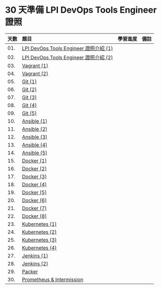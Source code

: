 # 30 天準備 LPI DevOps Tools Engineer 證照

天數 | 題目 | 學習進度 | 備註
| :- | :- | :- | :- |
| 01. | [LPI DevOps Tools Engineer 證照介紹 (1)](https://ithelp.ithome.com.tw/articles/10201563) | | 
| 02. | [LPI DevOps Tools Engineer 證照介紹 (2)](https://ithelp.ithome.com.tw/articles/10202192) | | 
| 03. | [Vagrant (1)](https://ithelp.ithome.com.tw/articles/10202559) | | 
| 04. | [Vagrant (2)](https://ithelp.ithome.com.tw/articles/10203007) | | 
| 05. | [Git (1)](https://ithelp.ithome.com.tw/articles/10203359) | | 
| 06. | [Git (2)](https://ithelp.ithome.com.tw/articles/10203662) | | 
| 07. | [Git (3)](https://ithelp.ithome.com.tw/articles/10204028) | | 
| 08. | [Git (4)](https://ithelp.ithome.com.tw/articles/10204319) | | 
| 09. | [Git (5)](https://ithelp.ithome.com.tw/articles/10204652) | | 
| 10. | [Ansible (1)](https://ithelp.ithome.com.tw/articles/10205072) | | 
| 11. | [Ansible (2)](https://ithelp.ithome.com.tw/articles/10205300) | | 
| 12. | [Ansible (3)](https://ithelp.ithome.com.tw/articles/10205652) | | 
| 13. | [Ansible (4)](https://ithelp.ithome.com.tw/articles/10205914) | | 
| 14. | [Ansible (5)](https://ithelp.ithome.com.tw/articles/10206160) | | 
| 15. | [Docker (1)](https://ithelp.ithome.com.tw/articles/10206556) | | 
| 16. | [Docker (2)](https://ithelp.ithome.com.tw/articles/10206849) | | 
| 17. | [Docker (3)](https://ithelp.ithome.com.tw/articles/10207270) | | 
| 18. | [Docker (4)](https://ithelp.ithome.com.tw/articles/10207535) | | 
| 19. | [Docker (5)](https://ithelp.ithome.com.tw/articles/10207779) | | 
| 20. | [Docker (6)](https://ithelp.ithome.com.tw/articles/10207883) | | 
| 21. | [Docker (7)](https://ithelp.ithome.com.tw/articles/10207973) | | 
| 22. | [Docker (8)](https://ithelp.ithome.com.tw/articles/10208338) | | 
| 23. | [Kubernetes (1)](https://ithelp.ithome.com.tw/articles/10208552) | | 
| 24. | [Kubernetes (2)](https://ithelp.ithome.com.tw/articles/10208724) | | 
| 25. | [Kubernetes (3)](https://ithelp.ithome.com.tw/articles/10208917) | | 
| 26. | [Kubernetes (4)](https://ithelp.ithome.com.tw/articles/10209116) | | 
| 27. | [Jenkins (1)](https://ithelp.ithome.com.tw/articles/10209290) | | 
| 28. | [Jenkins (2)](https://ithelp.ithome.com.tw/articles/10209449) | | 
| 29. | [Packer](https://ithelp.ithome.com.tw/articles/10209509) | | 
| 30. | [Prometheus & Intermission](https://ithelp.ithome.com.tw/articles/10209805) | | 
